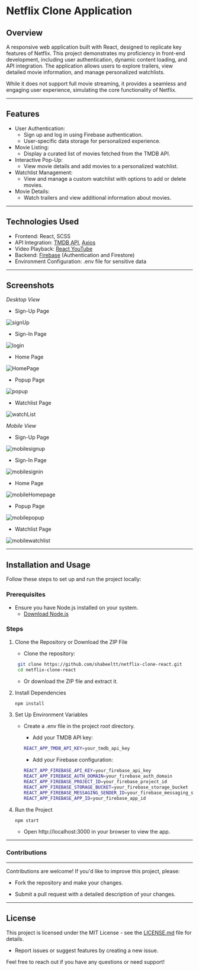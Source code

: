 # Netflix Clone Application  

## Overview  
A responsive web application built with React, designed to replicate key features of Netflix. This project demonstrates my proficiency in front-end development, including user authentication, dynamic content loading, and API integration. The application allows users to explore trailers, view detailed movie information, and manage personalized watchlists.

While it does not support full movie streaming, it provides a seamless and engaging user experience, simulating the core functionality of Netflix.

---

## Features  
- User Authentication:  
  - Sign up and log in using Firebase authentication.  
  - User-specific data storage for personalized experience.  
- Movie Listing:  
  - Display a curated list of movies fetched from the TMDB API.  
- Interactive Pop-Up:  
  - View movie details and add movies to a personalized watchlist.  
- Watchlist Management:  
  - View and manage a custom watchlist with options to add or delete movies.  
- Movie Details:  
  - Watch trailers and view additional information about movies.  

---

## Technologies Used
- Frontend: React, SCSS
- API Integration: [TMDB API](https://developer.themoviedb.org), [Axios](https://axios-http.com)
- Video Playback: [React YouTube](https://www.npmjs.com/package/react-youtube)
- Backend: [Firebase](https://firebase.google.com) (Authentication and Firestore)
- Environment Configuration: .env file for sensitive data

---

## Screenshots  
_Desktop View_


- Sign-Up Page
  
![signUp](https://github.com/user-attachments/assets/9434cb62-f8e8-4e7a-b13a-e4130c1ee3f0)

- Sign-In Page
  
![login](https://github.com/user-attachments/assets/c155f2c5-c0b7-4999-8ca4-dffe0719f11b)

- Home Page
  
![HomePage](https://github.com/user-attachments/assets/df2cd85c-6b07-40ab-a199-a58657f5f8d4)

- Popup Page
  
![popup](https://github.com/user-attachments/assets/477bb387-926f-410d-b2c7-200191cb890d)

- Watchlist Page
  
![watchList](https://github.com/user-attachments/assets/e8315522-79a7-489d-af7a-0b15412cbc98)



_Mobile View_ 

- Sign-Up Page

![mobilesignup](https://github.com/user-attachments/assets/14148bb6-3886-4a53-971f-40ee4b66a277)

- Sign-In Page

![mobilesignin](https://github.com/user-attachments/assets/2a941ebd-8c18-43ab-be93-cac358c50f33)

- Home Page

![mobileHomepage](https://github.com/user-attachments/assets/b8bbe3ca-96e3-4c80-a214-f9e3236c361d)

- Popup Page

![mobilepopup](https://github.com/user-attachments/assets/6f9fcca5-195d-4cc7-ae76-8491cc729b35)

- Watchlist Page

![mobilewatchlist](https://github.com/user-attachments/assets/43dfcc0f-507a-4fa1-b9e4-276e2d342243)

---

## Installation and Usage  

Follow these steps to set up and run the project locally:  

### Prerequisites  
- Ensure you have Node.js installed on your system.  
  - [Download Node.js](https://nodejs.org/)  

### Steps  
1. Clone the Repository or Download the ZIP File  
   - Clone the repository:  
    ```bash
     git clone https://github.com/shabeeltt/netflix-clone-react.git
     cd netflix-clone-react
    ``` 
     
 
   - Or download the ZIP file and extract it.  

2. Install Dependencies  
   ```bash  
   npm install
   ```


3. Set Up Environment Variables

   - Create a .env file in the project root directory.

     - Add your TMDB API key:
     ```bash
     REACT_APP_TMDB_API_KEY=your_tmdb_api_key
     ```

     - Add your Firebase configuration:
     ```bash
     REACT_APP_FIREBASE_API_KEY=your_firebase_api_key  
     REACT_APP_FIREBASE_AUTH_DOMAIN=your_firebase_auth_domain  
     REACT_APP_FIREBASE_PROJECT_ID=your_firebase_project_id  
     REACT_APP_FIREBASE_STORAGE_BUCKET=your_firebase_storage_bucket  
     REACT_APP_FIREBASE_MESSAGING_SENDER_ID=your_firebase_messaging_sender_id  
     REACT_APP_FIREBASE_APP_ID=your_firebase_app_id
     ```

4. Run the Project
   ```bash
   npm start
   ```
   - Open http://localhost:3000 in your browser to view the app.

___
### Contributions
___
Contributions are welcome! If you'd like to improve this project, please:

- Fork the repository and make your changes.

- Submit a pull request with a detailed description of your changes.
___
## License

This project is licensed under the MIT License - see the [LICENSE.md](./LICENSE) file for details.


- Report issues or suggest features by creating a new issue.


Feel free to reach out if you have any questions or need support!

